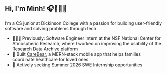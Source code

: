 ## Hi, I'm Minh! 🎧🪩🩶🫧

I’m a CS junior at Dickinson College with a passion for building user-friendly software and solving problems through tech

- 👩🏻‍💻 Previously: Software Engineer Intern at the NSF National Center for Atmospheric Research, where I worked on improving the usability of the Research Data Archive platform
- 📱 Built [CareBear](https://github.com/VTMP-Carebear/carebear), a MERN-stack mobile app that helps families coordinate healthcare for loved ones
- 📢 Actively seeking Summer 2026 SWE Internship opportunities
